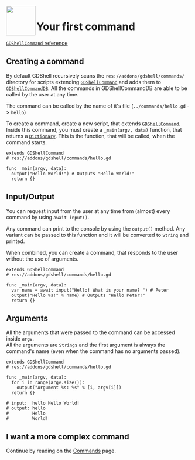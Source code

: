 <a href="https://github.com/Kubulambula/Godot-GDShell">
  <img src="https://github.com/Kubulambula/Godot-GDShell/blob/main/addons/gdshell/docs/assets/logo.png" align="left" width="80" height="80">
</a>

# Your first command

[`GDShellCommand` reference](https://github.com/Kubulambula/Godot-GDShell/blob/main/addons/gdshell/docs/en/references/gdshell_command.md)

## Creating a command

By default GDShell recursively scans the `res://addons/gdshell/commands/` directory for scripts extending [`GDShellCommand`](https://github.com/Kubulambula/Godot-GDShell/blob/main/addons/gdshell/docs/en/references/gdshell_command.md) and adds them to [`GDShellCommandDB`](https://github.com/Kubulambula/Godot-GDShell/blob/main/addons/gdshell/docs/en/references/gdshell_command_db.md).
All the commands in GDShellCommandDB are able to be called by the user at any time.

The command can be called by the name of it's file (`../commands/hello.gd` -> `hello`)

To create a command, create a new script, that extends [`GDShellCommand`](https://github.com/Kubulambula/Godot-GDShell/blob/main/addons/gdshell/docs/en/references/gdshell_command.md).<br>
Inside this command, you must create a `_main(argv, data)` function, that returns a [`Dictionary`](https://docs.godotengine.org/en/latest/classes/class_dictionary.html?highlight=Dictionary).
This is the function, that will be called, when the command starts.

```gdscript
extends GDShellCommand
# res://addons/gdshell/commands/hello.gd

func _main(argv, data):
  output("Hello World!") # Outputs "Hello World!"
  return {}
```

## Input/Output

You can request input from the user at any time from (almost) every command by using `await input()`.

Any command can print to the console by using the `output()` method. Any variant can be passed to this function and it will be converted to `String` and printed.

When combined, you can create a command, that responds to the user without the use of arguments.

```gdscript
extends GDShellCommand
# res://addons/gdshell/commands/hello.gd

func _main(argv, data):
  var name = await input("Hello! What is your name? ") # Peter
  output("Hello %s!" % name) # Outputs "Hello Peter!"
  return {}
```


## Arguments

All the arguments that were passed to the command can be accessed inside `argv`.<br>
All the arguments are `String`s and the first argument is always the command's name (even when the command has no arguments passed).

```gdscript
extends GDShellCommand
# res://addons/gdshell/commands/hello.gd

func _main(argv, data):
  for i in range(argv.size()):
    output("Argument %s: %s" % [i, argv[i]])
  return {}

# input:  hello Hello World!
# output: hello
#         Hello
#         World!
```


## I want a more complex command
Continue by reading on the [Commands](https://github.com/Kubulambula/Godot-GDShell/blob/main/addons/gdshell/docs/en/tutorials/commands.md) page.
